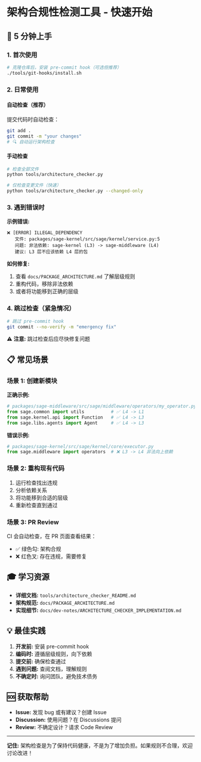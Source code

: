 # 架构合规性检测工具 - 快速开始

## 🚀 5 分钟上手

### 1. 首次使用

```bash
# 克隆仓库后，安装 pre-commit hook（可选但推荐）
./tools/git-hooks/install.sh
```

### 2. 日常使用

#### 自动检查（推荐）

提交代码时自动检查：

```bash
git add .
git commit -m "your changes"
# 🔍 自动运行架构检查
```

#### 手动检查

```bash
# 检查全部文件
python tools/architecture_checker.py

# 仅检查变更文件（快速）
python tools/architecture_checker.py --changed-only
```

### 3. 遇到错误时

**示例错误:**

```
❌ [ERROR] ILLEGAL_DEPENDENCY
   文件: packages/sage-kernel/src/sage/kernel/service.py:5
   问题: 非法依赖: sage-kernel (L3) -> sage-middleware (L4)
   建议: L3 层不应该依赖 L4 层的包
```

**如何修复:**

1. 查看 `docs/PACKAGE_ARCHITECTURE.md` 了解层级规则
2. 重构代码，移除非法依赖
3. 或者将功能移到正确的层级

### 4. 跳过检查（紧急情况）

```bash
# 跳过 pre-commit hook
git commit --no-verify -m "emergency fix"
```

⚠️ **注意:** 跳过检查后应尽快修复问题

## 📋 常见场景

### 场景 1: 创建新模块

**正确示例:**

```python
# packages/sage-middleware/src/sage/middleware/operators/my_operator.py
from sage.common import utils          # ✅ L4 -> L1
from sage.kernel.api import Function   # ✅ L4 -> L3
from sage.libs.agents import Agent     # ✅ L4 -> L3
```

**错误示例:**

```python
# packages/sage-kernel/src/sage/kernel/core/executor.py
from sage.middleware import operators  # ❌ L3 -> L4 非法向上依赖
```

### 场景 2: 重构现有代码

1. 运行检查找出违规
2. 分析依赖关系
3. 将功能移到合适的层级
4. 重新检查直到通过

### 场景 3: PR Review

CI 会自动检查，在 PR 页面查看结果：

- ✅ 绿色勾: 架构合规
- ❌ 红色叉: 存在违规，需要修复

## 🎓 学习资源

- **详细文档:** `tools/architecture_checker_README.md`
- **架构规范:** `docs/PACKAGE_ARCHITECTURE.md`
- **实现细节:** `docs/dev-notes/ARCHITECTURE_CHECKER_IMPLEMENTATION.md`

## 💡 最佳实践

1. **开发前:** 安装 pre-commit hook
2. **编码时:** 遵循层级规则，向下依赖
3. **提交前:** 确保检查通过
4. **遇到问题:** 查阅文档，理解规则
5. **不确定时:** 询问团队，避免技术债务

## 🆘 获取帮助

- **Issue:** 发现 bug 或有建议？创建 Issue
- **Discussion:** 使用问题？在 Discussions 提问
- **Review:** 不确定设计？请求 Code Review

---

**记住:** 架构检查是为了保持代码健康，不是为了增加负担。如果规则不合理，欢迎讨论改进！
